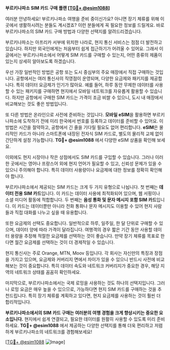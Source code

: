 **부르키나파소 SIM 카드 구매 플랜 [[TG💪+ @esim1088](https://t.me/s/esim1088)]**

여러분 안녕하세요! 부르키나파소 여행을 준비 중이신가요? 아니면 장기 체류를 위해 이곳에서 생활하시려는 분들도 계시겠죠? 이런 분들에게 꼭 필요한 정보를 드릴게요. 바로 부르키나파소의 SIM 카드 구매 방법과 다양한 선택지를 알려드리겠습니다.

부르키나파소는 아프리카 서부에 위치한 나라로, 현지 통신 서비스는 점점 더 발전하고 있습니다. 하지만 외국인에게는 처음부터 쉽게 접근하기가 어려울 수 있어요. 그래서 이 글에서는 부르키나파소에서 어떻게 SIM 카드를 구매할 수 있는지, 어떤 종류의 제품이 있는지 상세히 알아보도록 하겠습니다.

우선 가장 일반적인 방법은 공항 또는 도시 중심부의 주요 매장에서 직접 구매하는 것입니다. 공항에서는 여러 통신사의 직영점이 운영되며, 다양한 요금제와 패키지를 제공합니다. 특히 데이터 요금제가 인기가 많아요. 예를 들어, 하루 동안 무제한 데이터를 사용할 수 있는 패키지를 구매하면 현지에서 모바일 네트워크를 자유롭게 활용할 수 있습니다. 하지만 공항에서 구매한 SIM 카드는 가격이 조금 비쌀 수 있으니, 도시 내 매장에서 비교해보는 것도 좋은 방법입니다.

또 다른 방법은 온라인으로 사전에 준비하는 것입니다. **모바일 eSIM**을 활용하면 부르키나파소에 도착하기 전에 미리 한국에서 번호를 등록하고 데이터를 준비할 수 있어요. 이 방법은 시간을 절약하고, 공항에서 긴 줄을 기다릴 필요도 없어 편리합니다. **eSIM**은 물리적인 카드가 아니라 스마트폰에 내장된 전자식 SIM 카드로, 별도의 물리적 교체 없이 간단하게 설정 가능합니다. **TG💪+ @esim1088** 에서 다양한 eSIM 상품을 확인해 보세요.

이외에도 현지 시장이나 작은 상점에서도 SIM 카드를 구입할 수 있습니다. 그러나 이러한 곳에서는 영어나 프랑스어 외에 현지 언어가 필요할 수 있고, 신뢰성 문제가 있을 수 있으니 주의해야 합니다. 특히 데이터 사용량이나 요금제에 대한 정보를 정확히 확인해야 합니다.

부르키나파소에서 제공되는 SIM 카드는 크게 두 가지 유형으로 나뉩니다. 첫 번째는 **데이터 전용 SIM 카드**입니다. 이 카드는 데이터 사용에 최적화되어 있으며, 웹 서핑이나 소셜 미디어 활동에 적합합니다. 두 번째는 **음성 통화 및 문자 메시지 포함 SIM 카드**입니다. 이 카드는 데이터뿐만 아니라 전화 통화나 문자 메시지도 이용할 수 있어 현지 사람들과 직접 대화를 나누고 싶을 때 유용합니다.

또한 요금제의 선택도 중요합니다. 일반적으로 하루, 일주일, 한 달 단위로 구매할 수 있으며, 데이터 양에 따라 가격이 달라집니다. 여행객의 경우 짧은 기간 동안 사용할 데이터 용량을 추정해 적절한 요금제를 선택하는 것이 좋습니다. 만약 장기 체류를 목표로 한다면 월간 요금제를 선택하는 것이 더 경제적일 수 있습니다.

현지 통신사는 주로 Orange, MTN, Moov 등입니다. 각 회사는 자신만의 특징과 장점을 가지고 있으며, 요금제와 커버리지 면에서 차이가 있을 수 있으니 반드시 사전에 비교해보는 것이 중요합니다. 특히 데이터 속도와 네트워크 커버리지가 중요한 경우, 해당 지역의 네트워크 상태를 꼼꼼히 확인하세요.

마지막으로, 부르키나파소에서는 국제 로밍을 사용하는 것도 하나의 선택지입니다. 그러나 로밍 요금은 매우 높을 수 있으므로, 가능하다면 현지 SIM 카드를 구매하는 것을 추천드립니다. 특히 장기 체류를 계획하고 있다면, 현지 요금제를 사용하는 것이 훨씬 더 합리적입니다.

**부르키나파소에서의 SIM 카드 구매는 여러분의 여행 경험을 크게 향상시키는 중요한 요소입니다.** 현지에서 쉽게 연결되고, 필요한 데이터를 원활히 사용할 수 있도록 미리 준비하세요. **TG💪+ @esim1088** 에서 제공하는 다양한 선택지를 통해 더욱 편리하고 저렴하게 부르키나파소의 네트워크를 경험해보세요!

[[TG💪+ @esim1088](https://t.me/s/esim1088) ![Image](https://i.postimg.cc/Y0z9fWf4/image.png)]